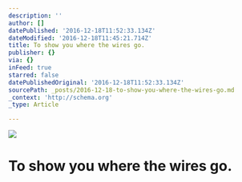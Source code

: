 ```yaml
---
description: ''
author: []
datePublished: '2016-12-18T11:52:33.134Z'
dateModified: '2016-12-18T11:45:21.714Z'
title: To show you where the wires go.
publisher: {}
via: {}
inFeed: true
starred: false
datePublishedOriginal: '2016-12-18T11:52:33.134Z'
sourcePath: _posts/2016-12-18-to-show-you-where-the-wires-go.md
_context: 'http://schema.org'
_type: Article

---
```

![](https://the-grid-user-content.s3-us-west-2.amazonaws.com/0862328b-b95a-4f66-9740-fafabdf075eb.png)

# To show you where the wires go.